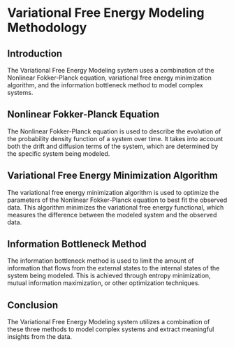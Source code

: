 # Variational Free Energy Modeling Methodology

## Introduction

The Variational Free Energy Modeling system uses a combination of the Nonlinear Fokker-Planck equation, variational free energy minimization algorithm, and the information bottleneck method to model complex systems.

## Nonlinear Fokker-Planck Equation

The Nonlinear Fokker-Planck equation is used to describe the evolution of the probability density function of a system over time. It takes into account both the drift and diffusion terms of the system, which are determined by the specific system being modeled.

## Variational Free Energy Minimization Algorithm

The variational free energy minimization algorithm is used to optimize the parameters of the Nonlinear Fokker-Planck equation to best fit the observed data. This algorithm minimizes the variational free energy functional, which measures the difference between the modeled system and the observed data.

## Information Bottleneck Method

The information bottleneck method is used to limit the amount of information that flows from the external states to the internal states of the system being modeled. This is achieved through entropy minimization, mutual information maximization, or other optimization techniques.

## Conclusion

The Variational Free Energy Modeling system utilizes a combination of these three methods to model complex systems and extract meaningful insights from the data.
